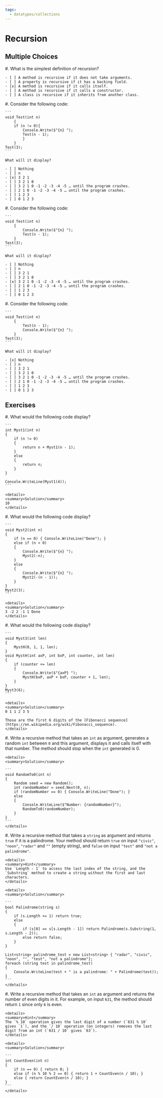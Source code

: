 ```yaml
---
tags:
  - datatypes/collections
---
```


# Recursion

## Multiple Choices

#. What is the simplest definition of recursion?

    - [ ] A method is recursive if it does not take arguments.
    - [ ] A property is recursive if it has a backing field.
    - [x] A method is recursive if it calls itself.
    - [ ] A method is recursive if it calls a constructor.
    - [ ] A class is recursive if it inherits from another class.


#. Consider the following code:

    ```
    void Test(int n)
        {
        if (n != 0){
            Console.Write($"{n} ");
            Test(n - 1);
            }
        }
    Test(3);
    ```

    What will it display?
    
    - [ ] Nothing
    - [ ] n
    - [x] 3 2 1
    - [ ] 3 2 1 0
    - [ ] 3 2 1 0 -1 -2 -3 -4 -5 … until the program crashes.
    - [ ] 2 1 0 -1 -2 -3 -4 -5 … until the program crashes.
    - [ ] 1 2 3
    - [ ] 0 1 2 3

#. Consider the following code:

    ```
    void Test(int n)
        {
            Console.Write($"{n} ");
            Test(n - 1);
        }
    Test(3);
    ```

    What will it display?
    
    - [ ] Nothing
    - [ ] n
    - [ ] 3 2 1
    - [ ] 3 2 1 0
    - [x] 3 2 1 0 -1 -2 -3 -4 -5 … until the program crashes.
    - [ ] 2 1 0 -1 -2 -3 -4 -5 … until the program crashes.
    - [ ] 1 2 3
    - [ ] 0 1 2 3

#. Consider the following code:

    ```
    void Test(int n)
        {
            Test(n - 1);
            Console.Write($"{n} ");
        }
    Test(3);
    ```

    What will it display?
    
    - [x] Nothing
    - [ ] n
    - [ ] 3 2 1
    - [ ] 3 2 1 0
    - [ ] 3 2 1 0 -1 -2 -3 -4 -5 … until the program crashes.
    - [ ] 2 1 0 -1 -2 -3 -4 -5 … until the program crashes.
    - [ ] 1 2 3
    - [ ] 0 1 2 3


## Exercises

#. What would the following code display?

    ```
    int Myst1(int n)
    {
        if (n != 0)
        {
            return n + Myst1(n - 1);
        }
        else
        {
            return n;
        }
    }

    Console.WriteLine(Myst1(4));
    ```
    
    <details>
    <summary>Solution</summary>
    10
    </details>

#. What would the following code display?

    ```
    void Myst2(int n)
    {
        if (n == 0) { Console.WriteLine("Done"); }
        else if (n < 0)
        {
            Console.Write($"{n} ");
            Myst2(-n);
        }
        else
        {
            Console.Write($"{n} ");
            Myst2(-(n - 1));
        }
    }
    Myst2(3);
    ```
    
    <details>
    <summary>Solution</summary>
    3 -2 2 -1 1 Done
    </details>
    
#. What would the following code display?

    ```
    void Myst3(int len)
    {
        MystH(0, 1, 1, len);
    }
    void MystH(int axP, int bxP, int counter, int len)
    {
        if (counter <= len)
        {
            Console.Write($"{axP} ");
            MystH(bxP, axP + bxP, counter + 1, len);
        }
    }
    Myst3(6);
    ```
    
    <details>
    <summary>Solution</summary>
    0 1 1 2 3 5
    
    Those are the first 6 digits of the [Fibonacci sequence](https://en.wikipedia.org/wiki/Fibonacci_sequence).
    </details>

#. Write a recursive method that takes an `int` as argument, generates a random `int` between `0` and this argument, displays it and calls itself with that number. The method should stop when the `int` generated is 0.

    <details>
    <summary>Solution</summary>

    ```
    void RandomTo0(int n)
    {
        Random seed = new Random();
        int randomNumber = seed.Next(0, n);
        if (randomNumber == 0) { Console.WriteLine("Done"); }
        else
        {
            Console.WriteLine($"Number: {randomNumber}");
            RandomTo0(randomNumber);
        }
    }
    ```
    </details>
    
#. Write a recursive method that takes a `string` as argument and returns `true` if it is a palindrome. Your method should return `true` on input `"civic"`, `"noon"`, `"radar"` and `""` (empty string), and `false` on input  `"test"` and `"not a palindrome"`.

    <details>
    <summary>Hint</summary>
    Use `Length - 1` to access the last index of the string, and the `Substring` method to create a string without the first and last characters.
    </details>
    
    <details>
    <summary>Solution</summary>
    
    ```
    bool Palindrome(string s)
    {
        if (s.Length <= 1) return true;
        else
        {
            if (s[0] == s[s.Length - 1]) return Palindrome(s.Substring(1, s.Length - 2));
            else return false;
        }
    }

    List<string> palindrome_test = new List<string> { "radar", "civic", "noon", "", "test", "not a palindrome"};
    foreach (string test in palindrome_test)
    {
        Console.WriteLine(test + " is a palindrome: " + Palindrome(test));
    }
    ``` 
    </details>

#. Write a recursive method that takes an `int` as argument and returns the number of even digits in it. For example, on input `631`, the method should return `1` since only `6` is even.

    <details>
    <summary>Hint</summary>
    The `% 10` operation gives the last digit of a number (`631 % 10` gives `1`), and the `/ 10` operation (on integers) removes the last digit from an int (`631 / 10` gives `63`).
    </details>

    <details>
    <summary>Solution</summary>

    ```
    int CountEven(int n)
    {
        if (n == 0) { return 0; }
        else if (n % 10 % 2 == 0) { return 1 + CountEven(n / 10); }
        else { return CountEven(n / 10); }
    }
    ```
    </details>
